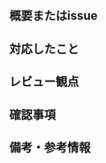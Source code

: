 ## 概要またはissue

<!-- 関連するissue番号か概要を記載する -->

## 対応したこと

<!-- 技術的変更点やリファクタリングなど -->

## レビュー観点

<!-- レビューで主に何を見てほしいか記載する -->

## 確認事項

<!--
このPRをマージする前後に確認してほしいことを記載する
(例)
- [x] ログインができること
-->

## 備考・参考情報

<!-- 関連PRや参考情報など -->

